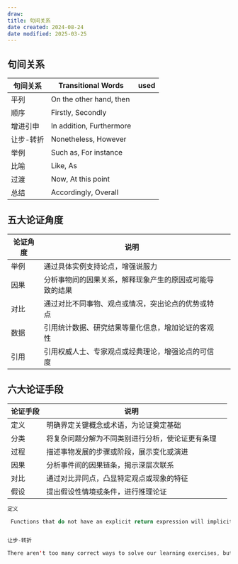 ```yaml
---
draw:
title: 句间关系
date created: 2024-08-24
date modified: 2025-03-25
---
```


## 句间关系

| 句间关系  | Transitional Words       | used |
| ----- | ------------------------ | ---- |
| 平列    | On the other hand, then  |      |
| 顺序    | Firstly, Secondly        |      |
| 增进引申  | In addition, Furthermore |      |
| 让步-转折 | Nonetheless, However     |      |
| 举例    | Such as, For instance    |      |
| 比喻    | Like, As                 |      |
| 过渡    | Now, At this point       |      |
| 总结    | Accordingly, Overall     |      |

## 五大论证角度

| 论证角度 | 说明                           |     |
| ---- | ---------------------------- | --- |
| 举例   | 通过具体实例支持论点，增强说服力             |     |
| 因果   | 分析事物间的因果关系，解释现象产生的原因或可能导致的结果 |     |
| 对比   | 通过对比不同事物、观点或情况，突出论点的优势或特点    |     |
| 数据   | 引用统计数据、研究结果等量化信息，增加论证的客观性    |     |
| 引用   | 引用权威人士、专家观点或经典理论，增强论点的可信度    |     |

## 六大论证手段

| 论证手段 | 说明                       |     |
| ---- | ------------------------ | --- |
| 定义   | 明确界定关键概念或术语，为论证奠定基础      |     |
| 分类   | 将复杂问题分解为不同类别进行分析，使论证更有条理 |     |
| 过程   | 描述事物发展的步骤或阶段，展示变化或演进     |     |
| 因果   | 分析事件间的因果链条，揭示深层次联系       |     |
| 对比   | 通过对比异同点，凸显特定观点或现象的特征     |     |
| 假设   | 提出假设性情境或条件，进行推理论证        |     |

```Java
定义

 Functions that do not have an explicit return expression will implicitly return the None object. This means that if you do not use return in a function, Python will return the None object for you. 


让步-转折

There aren't too many correct ways to solve our learning exercises, but it's still helpful to explore how other people approach the exercise.


```
